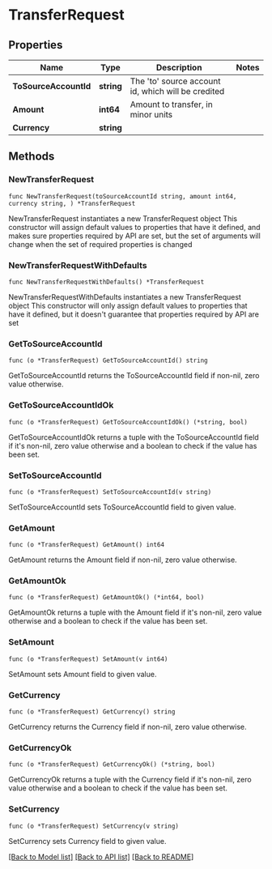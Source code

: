 # TransferRequest

## Properties

Name | Type | Description | Notes
------------ | ------------- | ------------- | -------------
**ToSourceAccountId** | **string** | The &#39;to&#39; source account id, which will be credited | 
**Amount** | **int64** | Amount to transfer, in minor units | 
**Currency** | **string** |  | 

## Methods

### NewTransferRequest

`func NewTransferRequest(toSourceAccountId string, amount int64, currency string, ) *TransferRequest`

NewTransferRequest instantiates a new TransferRequest object
This constructor will assign default values to properties that have it defined,
and makes sure properties required by API are set, but the set of arguments
will change when the set of required properties is changed

### NewTransferRequestWithDefaults

`func NewTransferRequestWithDefaults() *TransferRequest`

NewTransferRequestWithDefaults instantiates a new TransferRequest object
This constructor will only assign default values to properties that have it defined,
but it doesn't guarantee that properties required by API are set

### GetToSourceAccountId

`func (o *TransferRequest) GetToSourceAccountId() string`

GetToSourceAccountId returns the ToSourceAccountId field if non-nil, zero value otherwise.

### GetToSourceAccountIdOk

`func (o *TransferRequest) GetToSourceAccountIdOk() (*string, bool)`

GetToSourceAccountIdOk returns a tuple with the ToSourceAccountId field if it's non-nil, zero value otherwise
and a boolean to check if the value has been set.

### SetToSourceAccountId

`func (o *TransferRequest) SetToSourceAccountId(v string)`

SetToSourceAccountId sets ToSourceAccountId field to given value.


### GetAmount

`func (o *TransferRequest) GetAmount() int64`

GetAmount returns the Amount field if non-nil, zero value otherwise.

### GetAmountOk

`func (o *TransferRequest) GetAmountOk() (*int64, bool)`

GetAmountOk returns a tuple with the Amount field if it's non-nil, zero value otherwise
and a boolean to check if the value has been set.

### SetAmount

`func (o *TransferRequest) SetAmount(v int64)`

SetAmount sets Amount field to given value.


### GetCurrency

`func (o *TransferRequest) GetCurrency() string`

GetCurrency returns the Currency field if non-nil, zero value otherwise.

### GetCurrencyOk

`func (o *TransferRequest) GetCurrencyOk() (*string, bool)`

GetCurrencyOk returns a tuple with the Currency field if it's non-nil, zero value otherwise
and a boolean to check if the value has been set.

### SetCurrency

`func (o *TransferRequest) SetCurrency(v string)`

SetCurrency sets Currency field to given value.



[[Back to Model list]](../README.md#documentation-for-models) [[Back to API list]](../README.md#documentation-for-api-endpoints) [[Back to README]](../README.md)


